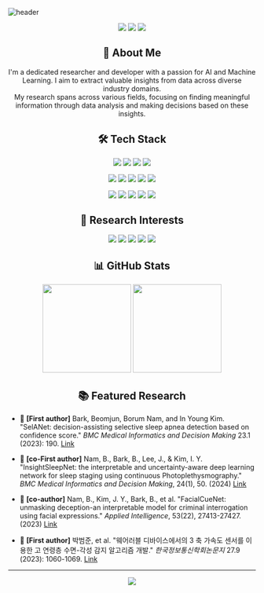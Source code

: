 ![header](https://capsule-render.vercel.app/api?type=waving&color=gradient&customColorList=0,2,2,5,30&height=300&section=header&text=Hi!%20I'm%20Beomjun!&fontSize=60&animation=fadeIn&fontAlignY=38&desc=Passionate%20Researcher%20in%20HEALTHCARE%20AI%20and%20Machine%20Learning&descAlignY=51&descAlign=62)

<p align="center">
  <a href="https://github.com/hbumjj"><img src="https://img.shields.io/badge/GitHub-181717?style=for-the-badge&logo=GitHub&logoColor=white"/></a>
  <a href="https://scholar.google.co.kr/citations?user=2tdj6OoAAAAJ&hl=ko"><img src="https://img.shields.io/badge/Google%20Scholar-4285F4?style=for-the-badge&logo=Google%20Scholar&logoColor=white"/></a>
  <a href="mailto:pbj7698@gmail.com"><img src="https://img.shields.io/badge/Gmail-d14836?style=for-the-badge&logo=Gmail&logoColor=white"/></a>
</p>

<h2 align="center">🚀 About Me</h2>

<p align="center">
  I'm a dedicated researcher and developer with a passion for AI and Machine Learning. I aim to extract valuable insights from data across diverse industry domains.<br/>
  My research spans across various fields, focusing on finding meaningful information through data analysis and making decisions based on these insights.
</p>

<h2 align="center">🛠️ Tech Stack</h2>

<p align="center"> <img src="https://img.shields.io/badge/Python-3776AB?style=for-the-badge&logo=Python&logoColor=white"/> <img src="https://img.shields.io/badge/PyTorch-EE4C2C?style=for-the-badge&logo=PyTorch&logoColor=white"/> <img src="https://img.shields.io/badge/TensorFlow-FF6F00?style=for-the-badge&logo=TensorFlow&logoColor=white"/> <img src="https://img.shields.io/badge/scikit_learn-F7931E?style=for-the-badge&logo=scikit-learn&logoColor=white"/> </p> <p align="center"> <img src="https://img.shields.io/badge/SQL-4479A1?style=for-the-badge&logo=MySQL&logoColor=white"/> <img src="https://img.shields.io/badge/Linux-FCC624?style=for-the-badge&logo=Linux&logoColor=black"/> <img src="https://img.shields.io/badge/GCP-4285F4?style=for-the-badge&logo=Google-Cloud&logoColor=white"/> <img src="https://img.shields.io/badge/OpenCV-5C3EE8?style=for-the-badge&logo=OpenCV&logoColor=white"/> <img src="https://img.shields.io/badge/MATLAB-0076A8?style=for-the-badge&logo=MathWorks&logoColor=white"/> </p> <p align="center"> 
<img src="https://img.shields.io/badge/AWS-232F3E?style=for-the-badge&logo=Amazon-AWS&logoColor=white"/> <img src="https://img.shields.io/badge/Kubernetes-326CE5?style=for-the-badge&logo=Kubernetes&logoColor=white"/> <img src="https://img.shields.io/badge/Docker-2496ED?style=for-the-badge&logo=Docker&logoColor=white"/> <img src="https://img.shields.io/badge/C++-00599C?style=for-the-badge&logo=C%2B%2B&logoColor=white"/> <img src="https://img.shields.io/badge/Tableau-E97627?style=for-the-badge&logo=Tableau&logoColor=white"/></p>

<h2 align="center">🧠 Research Interests</h2>

<p align="center">
  <img src="https://img.shields.io/badge/ML%2FDL-4E91FF?style=for-the-badge&logoColor=white"/>
  <img src="https://img.shields.io/badge/Time%20Series-FF5733?style=for-the-badge&logoColor=white"/>
  <img src="https://img.shields.io/badge/Uncertainty-FFD700?style=for-the-badge&logoColor=white"/>
  <img src="https://img.shields.io/badge/Interpretable%20AI-4CAF50?style=for-the-badge&logoColor=white"/>
  <img src="https://img.shields.io/badge/Data%20Analysis-9C27B0?style=for-the-badge&logoColor=white"/>
</p>

<h2 align="center">📊 GitHub Stats</h2>

<p align="center">
  <img src="https://github-readme-stats.vercel.app/api/top-langs/?username=hbumjj&layout=compact&theme=radical" height="180"/>
  <img src="https://github-readme-stats.vercel.app/api?username=hbumjj&show_icons=true&theme=radical" height="180"/>
</p>

<h2 align="center">📚 Featured Research</h2>

- 🔬 **[First author]** Bark, Beomjun, Borum Nam, and In Young Kim. "SelANet: decision-assisting selective sleep apnea detection based on confidence score." *BMC Medical Informatics and Decision Making* 23.1 (2023): 190. [Link](https://link.springer.com/article/10.1186/s12911-023-02292-3)

- 🔬 **[co-First author]** Nam, B., Bark, B., Lee, J., & Kim, I. Y. "InsightSleepNet: the interpretable and uncertainty-aware deep learning network for sleep staging using continuous Photoplethysmography." *BMC Medical Informatics and Decision Making*, 24(1), 50. (2024) [Link](https://link.springer.com/article/10.1186/s12911-024-02437-y)

- 🔬 **[co-author]** Nam, B., Kim, J. Y., Bark, B., et al. "FacialCueNet: unmasking deception-an interpretable model for criminal interrogation using facial expressions." *Applied Intelligence*, 53(22), 27413-27427. (2023) [Link](https://link.springer.com/article/10.1007/s10489-023-04968-9)

- 🔬 **[First author]** 박범준, et al. "웨어러블 디바이스에서의 3 축 가속도 센서를 이용한 고 연령층 수면-각성 감지 알고리즘 개발." *한국정보통신학회논문지* 27.9 (2023): 1060-1069. [Link](https://www.dbpia.co.kr/Journal/articleDetail?nodeId=NODE11525776)

<hr>

<p align="center">
  <img src="https://capsule-render.vercel.app/api?type=waving&color=gradient&height=100&section=footer"/>
</p>